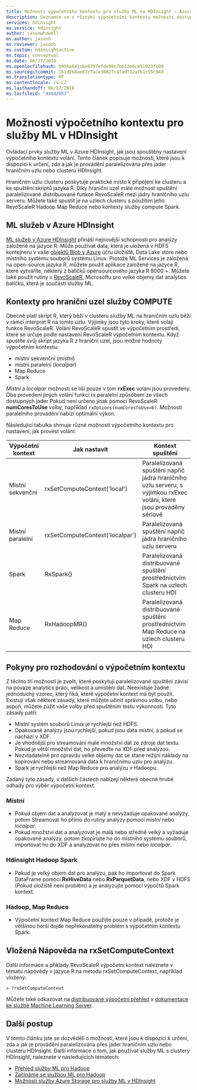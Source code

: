 ```yaml
---
title: Možnosti výpočetního kontextu pro služby ML na HDInsight – Azure
description: Seznamte se s různými výpočetními kontextu možnosti dostupné pro uživatele pomocí služby ML v HDInsight
services: hdinsight
ms.service: hdinsight
author: jasonwhowell
ms.author: jasonh
ms.reviewer: jasonh
ms.custom: hdinsightactive
ms.topic: conceptual
ms.date: 06/27/2018
ms.openlocfilehash: b956a641c6e6797efde98e7b613e6ce91023fc09
ms.sourcegitcommit: 161d268ae63c7ace3082fc4fad732af61c55c949
ms.translationtype: MT
ms.contentlocale: cs-CZ
ms.lasthandoff: 08/27/2018
ms.locfileid: "43042053"
---
```

# <a name="compute-context-options-for-ml-services-on-hdinsight"></a>Možnosti výpočetního kontextu pro služby ML v HDInsight

Ovládací prvky služby ML v Azure HDInsight, jak jsou spouštěny nastavení výpočetního kontextu volání. Tento článek popisuje možnosti, které jsou k dispozici k určení, zda a jak je provádění paralelizována přes jader hraničním uzlu nebo clusteru HDInsight.

Hraničním uzlu clusteru poskytuje praktické místo k připojení ke clusteru a ke spuštění skriptů jazyka R. Díky hraniční uzel máte možnost spuštění paralelizované distribuované funkce RevoScaleR mezi jádry hraničního uzlu serveru. Můžete také spustit je na uzlech clusteru s použitím jeho RevoScaleR Hadoop Map Reduce nebo kontexty služby compute Spark.

## <a name="ml-services-on-azure-hdinsight"></a>ML služeb v Azure HDInsight
[ML služeb v Azure HDInsight](r-server-overview.md) přináší nejnovější schopnosti pro analýzy založené na jazyce R. Může používat data, která je uložená v HDFS kontejneru v vaše [objektů Blob v Azure](../../storage/common/storage-introduction.md "úložiště objektů Blob v Azure") účtu úložiště, Data Lake store nebo místního systému souborů systému Linux. Protože ML Services je založená na open-source jazyka R, můžete použít aplikace založené na jazyce R, které vytváříte, některý z balíčků opensourcového jazyka R 8000 +. Můžete také použít rutiny v [RevoScaleR](https://docs.microsoft.com/machine-learning-server/r-reference/revoscaler/revoscaler), Microsoftu pro velké objemy dat analytics balíčku, která je součástí služby ML.  

## <a name="compute-contexts-for-an-edge-node"></a>Kontexty pro hraniční uzel služby COMPUTE
Obecně platí skript R, který běží v clusteru služby ML na hraničním uzlu běží v rámci interpret R na tomto uzlu. Výjimky jsou tyto kroky, které volají funkce RevoScaleR. Volání RevoScaleR spustit ve výpočetním prostředí, které se určuje podle nastavení RevoScaleR výpočetním kontextu.  Když spustíte svůj skript jazyka R z hraniční uzel, jsou možné hodnoty výpočetním kontextu:

- místní sekvenční (*místní*)
- místní paralelní (*localpar*)
- Map Reduce
- Spark

*Místní* a *localpar* možnosti se liší pouze v tom **rxExec** volání jsou provedeny. Oba provedení jiných volání funkcí rx paralelní způsobem ze všech dostupných jader Pokud není určeno jinak pomocí RevoScaleR **numCoresToUse** volby, například `rxOptions(numCoresToUse=6)`. Možnosti paralelního provádění nabízí optimální výkon.

Následující tabulka shrnuje různé možnosti výpočetního kontextu pro nastavení, jak provést volání:

| Výpočetní kontext  | Jak nastavit                      | Kontext spuštění                        |
| ---------------- | ------------------------------- | ---------------------------------------- |
| Místní sekvenční | rxSetComputeContext('local')    | Paralelizovaná spuštění napříč jádra hraničního uzlu serveru, s výjimkou rxExec volání, které jsou prováděny sériově |
| Místní paralelní   | rxSetComputeContext('localpar') | Paralelizovaná spuštění napříč jádra hraničního uzlu serveru |
| Spark            | RxSpark()                       | Paralelizovaná distribuované spuštění prostřednictvím Spark na uzlech clusteru HDI |
| Map Reduce       | RxHadoopMR()                    | Paralelizovaná distribuované spuštění prostřednictvím Map Reduce na uzlech clusteru HDI |

## <a name="guidelines-for-deciding-on-a-compute-context"></a>Pokyny pro rozhodování o výpočetním kontextu

Z těchto tří možností je zvolit, které poskytují paralelizované spuštění závisí na povaze analytics práci, velikost a umístění dat. Neexistuje žádné jednoduchý vzorec, který říká, které výpočetní kontext má být použit. Existují však některé zásady, které můžete učinit správnou volbu, nebo aspoň, můžete zúžit vaše volby před spuštěním testu výkonnosti. Tyto zásady patří:

- Místní systém souborů Linux je rychlejší než HDFS.
- Opakované analýzy jsou rychlejší, pokud jsou data místní, a pokud se nachází v XDF.
- Je vhodnější pro streamování malé množství dat ze zdroje dat textu. Pokud je větší množství dat, ho převeďte na XDF před analýzou.
- Nezvladatelné pro opravdu velké objemy dat se stane režijní náklady na kopírování nebo streamovaná data k hraničnímu uzlu pro analýzu.
- Spark je rychlejší než Map Reduce pro analýzu v Hadoopu.

Zadaný tyto zásady, v dalších částech nabízejí některé obecné hrubé odhady pro výběr výpočetní kontext.

### <a name="local"></a>Místní
* Pokud objem dat a analyzovat je malý a nevyžaduje opakované analýzy, potom Streamovat ho přímo do rutiny analýzy pomocí *místní* nebo *localpar*.
* Pokud množství dat a analyzovat je malá nebo středně velký a vyžaduje opakované analýzy, potom zkopírujte ho do místního systému souborů, importovat ho do XDF a analyzovat ho přes *místní* nebo *localpar*.

### <a name="hadoop-spark"></a>Hdinsight Hadoop Spark
* Pokud je velký objem dat pro analýzu, pak ho importovat do Spark DataFrame pomocí **RxHiveData** nebo **RxParquetData**, nebo XDF v HDFS (Pokud úložiště není problém) a je analyzujte pomocí výpočtů Spark kontext.

### <a name="hadoop-map-reduce"></a>Hadoop, Map Reduce
* Výpočetní kontext Map Reduce použijte pouze v případě, protože je většinou horší dojde nepřekonatelný problém s výpočetním kontextu Spark.  

## <a name="inline-help-on-rxsetcomputecontext"></a>Vložená Nápověda na rxSetComputeContext
Další informace a příklady RevoScaleR výpočetní kontext naleznete v tématu nápovědy v jazyce R na metodu rxSetComputeContext, například vložený:

    > ?rxSetComputeContext

Můžete také odkazovat na [distribuované výpočetní přehled](https://docs.microsoft.com/machine-learning-server/r/how-to-revoscaler-distributed-computing) v [dokumentace ke službě Machine Learning Server](https://docs.microsoft.com/machine-learning-server/).

## <a name="next-steps"></a>Další postup
V tomto článku jste se dozvěděli o možnosti, které jsou k dispozici k určení, zda a jak je provádění paralelizována přes jader hraničním uzlu nebo clusteru HDInsight. Další informace o tom, jak používat služby ML s clustery HDInsight, naleznete v následujících tématech:

* [Přehled služby ML pro Hadoop](r-server-overview.md)
* [Začínáme se službou ML pro Hadoop](r-server-get-started.md)
* [Možnosti služby Azure Storage pro služby ML v HDInsight](r-server-storage.md)

